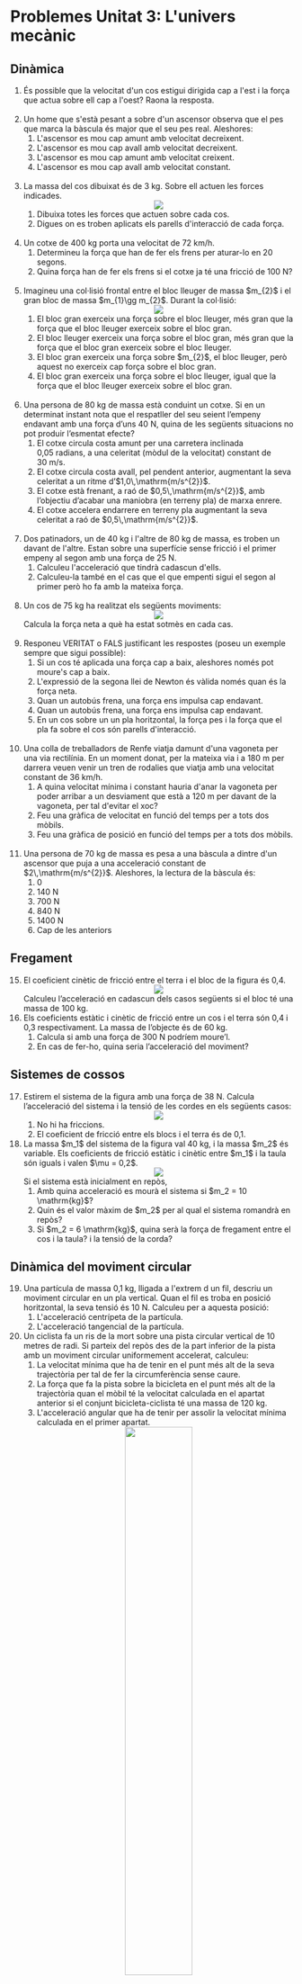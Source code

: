 
# Problemes Unitat 3: L'univers mecànic

## Dinàmica
<ol>
<li>És possible que la velocitat d'un cos estigui dirigida cap a l'est i la força que actua sobre ell cap a l'oest? Raona la resposta.
</li>
<br>
<li>Un home que s'està pesant a sobre d'un ascensor observa que el pes que marca la bàscula és major que el seu pes real. Aleshores: 
<ol>
<li>L'ascensor es mou cap amunt amb velocitat decreixent. </li>

<li>L'ascensor es mou cap avall amb velocitat decreixent. </li>

<li> L'ascensor es mou cap amunt amb velocitat creixent. </li>

<li>L'ascensor es mou cap avall amb velocitat constant. </li>
</ol>
</li>
<br> 
<li>La massa del cos dibuixat és de 3 kg. Sobre ell actuen les forces indicades.
    <div align="middle">
    <img src="img_prob/2a_ley.png">
    </div>
    <ol>
        <li>Dibuixa totes les forces que actuen sobre cada cos.  </li>
        <li>Digues on es troben aplicats els parells d'interacció de cada força. </li>
    </ol>
</li>
<br>
<li>Un cotxe de 400 kg porta una velocitat de 72 km/h.
    <ol>
        <li>Determineu la força que han de fer els frens per aturar-lo en 20 segons.  </li>
        <li>Quina força han de fer els frens si el cotxe ja té una fricció de 100 N? </li>
    </ol>
</li>
<br>
<li>Imagineu una col·lisió frontal entre el bloc lleuger de massa $m_{2}$ i el gran bloc de massa $m_{1}\gg m_{2}$. Durant la col·lisió:
    <div align="middle">
    <img src="img_prob/3a_ley_2.png">
    </div>
    <ol>
        <li>El bloc gran exerceix una força sobre el bloc lleuger, més gran que la força que el bloc lleuger exerceix sobre el bloc gran. </li>
        <li>El bloc lleuger exerceix una força sobre el bloc gran, més gran que la força que el bloc gran exerceix sobre el bloc lleuger. </li>
        <li>El bloc gran exerceix una força sobre $m_{2}$, el bloc lleuger, però aquest no exerceix cap força sobre el bloc gran. </li>
        <li>El bloc gran exerceix una força sobre el bloc lleuger, igual que la força que el bloc lleuger exerceix sobre el bloc gran.  </li>
    </ol>
</li>
<br>
<li>Una persona de 80 kg de massa està conduint un cotxe. Si en un determinat instant nota que el respatller del seu seient l’empeny endavant amb una força d’uns 40 N, quina de les següents situacions no pot produir l’esmentat efecte?
    <ol>
        <li>El cotxe circula costa amunt per una carretera inclinada 0,05 radians, a una celeritat (mòdul de la velocitat) constant de 30 m/s. </li>
        <li>El cotxe circula costa avall, pel pendent anterior, augmentant la seva celeritat a un ritme d’$1,0\,\mathrm{m/s^{2}}$.  </li>
        <li>El cotxe està frenant, a raó de $0,5\,\mathrm{m/s^{2}}$, amb l’objectiu d’acabar una maniobra (en terreny pla) de marxa enrere.</li>
        <li>El cotxe accelera endarrere en terreny pla augmentant la seva celeritat a raó de $0,5\,\mathrm{m/s^{2}}$. </li>
    </ol>
</li>
<br>
<li>Dos patinadors, un de 40 kg i l'altre de 80 kg de massa, es troben un davant de l'altre. Estan sobre una superfície sense fricció i el primer empeny al segon amb una força de 25 N.
    <ol>
        <li>Calculeu l'acceleració que tindrà cadascun d'ells.</li>
        <li>Calculeu-la també en el cas que el que empenti sigui el segon al primer però ho fa amb la mateixa força.</li>
</ol>
</li>
<br>
<li>Un cos de 75 kg ha realitzat els següents moviments:
        <div align="middle">
        <img src="img_prob/velocidades_2.png">
        </div>
        Calcula la força neta a què ha estat sotmès en cada cas.
</li>
<br>
<li>Responeu VERITAT o FALS justificant les respostes (poseu un exemple sempre que sigui possible):
    <ol>
        <li>Si un cos té aplicada una força cap a baix, aleshores només pot moure's cap a baix. </li>
        <li>L'expressió de la segona llei de Newton és vàlida només quan és la força neta.</li>
        <li>Quan un autobús frena, una força ens impulsa cap endavant.</li>
        <li>Quan un autobús frena, una força ens impulsa cap endavant.</li>
        <li>En un cos sobre un un pla horitzontal, la força pes i la força que el pla fa sobre el cos són parells d'interacció.</li>
    </ol>
</li>
<br>
<li>Una colla de treballadors de Renfe viatja damunt d'una vagoneta per una via rectilínia. En un moment donat, per la mateixa via i a 180 m per darrera veuen venir un tren de rodalies que viatja amb una velocitat constant de 36 km/h. 
    <ol>
        <li>A quina velocitat mínima i constant hauria d'anar la vagoneta per poder arribar a un desviament que està a 120 m per davant de la vagoneta, per tal d'evitar el xoc? </li>
        <li>Feu una gràfica de velocitat en funció del temps per a tots dos mòbils.</li> 
        <li>Feu una gràfica de posició en funció del temps per a tots dos mòbils. </li>
    </ol>
</li>
<br>
<li>Una persona de 70 kg de massa es pesa a una bàscula a dintre d'un ascensor que puja a una acceleració constant de $2\,\mathrm{m/s^{2}}$. Aleshores, la lectura de la bàscula és: 
    <ol>
        <li>0</li>
        <li>140 N</li>
        <li>700 N</li>
        <li>840 N</li>
        <li>1400 N</li>
        <li>Cap de les anteriors</li>
    </ol>
</li>

</ol>

## Fregament

<ol start="15">
<li>El coeficient cinètic de fricció entre el terra i el bloc de la figura és 0,4.
        <div align="middle">
        <img src="img_prob/freg_3cossos.png">
        </div>
    Calculeu l’acceleració en cadascun dels casos següents si el bloc té una massa
de 100 kg.</li>

<li>Els coeficients estàtic i cinètic de fricció entre un cos i el terra són 0,4 i 0,3
respectivament. La massa de l’objecte és de 60 kg.
    <ol>
    <li>Calcula si amb una força de 300 N podríem moure’l.</li>
    <li>En cas de fer-ho, quina seria l’acceleració del moviment?</li>
    </ol>
    </li>
</ol>

## Sistemes de cossos

<ol start="17">
<li>Estirem el sistema de la figura amb una força de 38 N. Calcula l’acceleració del
sistema i la tensió de les cordes en els següents casos:
        <div align="middle">
        <img src="img_prob/fils_3cossos.png">
        </div>
   <ol>
   <li>No hi ha friccions.</li>
   <li>El coeficient de fricció entre els blocs i el terra és de 0,1.</li>
   </ol>
</li>

<li>La massa $m_1$ del sistema de la figura val 40 kg, i la massa $m_2$ és
variable. Els coeficients de fricció estàtic i cinètic entre $m_1$ i la taula són iguals i valen $\mu = 0,2$.
        <div align="middle">
        <img src="img_prob/politja_2cossos.png">
        </div>
        Si el sistema està inicialment en repòs,
        <ol>
        <li>Amb quina acceleració es mourà el sistema si $m_2 = 10 \mathrm{kg}$?</li>
        <li>Quin és el valor màxim de $m_2$ per al qual el sistema romandrà en repòs?</li>
        <li>Si $m_2 = 6 \mathrm{kg}$, quina serà la força de fregament entre el cos i la taula? i la tensió de la corda?</li>
        </ol>
        </li>
</ol>


## Dinàmica del moviment circular

<ol start="19">
<li>Una partícula de massa 0,1 kg, lligada a l'extrem d un fil, descriu un moviment circular en un pla vertical. Quan el fil es troba en posició horitzontal, la seva tensió és 10 N. Calculeu per a aquesta posició: 
<ol>
<li>L'acceleració centrípeta de la partícula. </li>
<li>L'acceleració tangencial de la partícula.</li>
</ol>
</li>

<li>Un ciclista fa un ris de la mort sobre una pista circular vertical de 10 metres de radi. Si parteix del repòs des de la part inferior de la pista amb un moviment circular uniformement accelerat, calculeu: 
<ol>
<li>La velocitat mínima que ha de tenir en el punt més alt de la seva trajectòria per tal de fer la circumferència sense caure. </li>
<li>La força que fa la pista sobre la bicicleta en el punt més alt de la trajectòria quan el mòbil té la velocitat calculada en el apartat anterior si el conjunt bicicleta-ciclista té una massa de 120 kg. </li>
<li>L'acceleració angular que ha de tenir per assolir la velocitat mínima calculada en el primer apartat.</li>
</ol>
        <div align="middle">
        <img src="img_prob/loop.png" width="50%">
        </div>
</li>

<li>En la pel·lícula dels Simpson, Homer intenta fer el ris de la mort dintre d'una esfera de metall amb una moto (veure imatges). Després de dos intents fallits ho aconsegueix accelerant a la tercera oportunitat. Si l'esfera té un diàmetre de 6 metres i Homer parteix del repòs amb un moviment circular uniformement accelerat, calculeu: 
<ol>
<li>La velocitat mínima que ha de tenir en el punt més alt de la seva trajectòria per tal de fer la circumferència sense caure. </li>
<li>La força que fa l'esfera sobre la moto en el punt més alt de la trajectòria quan el mòbil té la velocitat calculada en el apartat (a), sabent que el conjunt moto-Homer té una massa de 400 kg. </li>
<li>L'acceleració angular que ha de tenir per assolir la velocitat mínima calculada en el primer apartat.</li>
</ol>
        <div align="middle">
        <img src="img_prob/simpson1.png" width="50%">
        <img src="img_prob/simpson2.png" width="50%">
        </div>
</li>

<li>Una cabina cilíndrica gira respecte el seu eix amb una velocitat de 5 rad/s. En contacte amb la paret interior hi ha un cos que gira solidàriament amb la cabina. El coeficient de fregament estàtic entre la paret i el cos val 0,2. Quin és el radi de la cabina?</li>
        <div align="middle">
        <img src="img_prob/cabina.png" width="50%">
        </div>
</ol>

## Quantitat de moviment

<ol start="23">
<li>Una persona, la massa de la qual és de 60 kg, es troba en mig d'un llac glaçat, sense fricció. Aquesta persona té, en les seves mans, una capsa de 5 kg de massa. Si llença la capsa horitzontalment, la persona adquireix una velocitat de 0,5 m/s en sentit contrari. Aleshores, arriba a la conclusió de que la capsa ha estat llençada amb una velocitat de:
<ol>
<li>6 m/s</li>
<li>0,5 m/s</li>
<li>60 m/s</li>
<li>10 m/s</li>
<li>2 m/s</li>
</ol>
</li>

<li>1. Un cos de massa $m=6\,\mathrm{kg}$ es mou amb una velocitat $v_{0}=2\,\mathrm{m/s}$ quan comença a rebre una força $F$ variable en el temps segons la gràfica que s'observa a continuació.
        <div align="middle">
        <img src="img_prob/impuls.png">
        </div>

Tenint en compte la informació proporcionada determineu:
<ol>
<li>L'impuls total proporcionat al cos per la força $F$.</li>
<li>La velocitat del cos quan $t=3\,\mathrm{s}$.</li>
<li>La velocitat del cos quan $t=6\,\mathrm{s}$.</li>
</ol>
</li>

<li>En un joc de fira disparem un petit balí de plom de 8 g de massa amb una escopeta d’aire comprimit de 3,5 kg de massa. El balí surt amb una velocitat de 68 m/s, i sabem que la força impulsora ha actuat durant un temps de 0,085 s. 
<ol>
<li>Quina força mitjana s’ha efectuat sobre el balí?</li>
<li>Quina és la velocitat de retrocés del fusell?</li>
</ol>
        <div align="middle">
        <img src="img_prob/rifle.svg">
        </div>
</li>
<ol>
